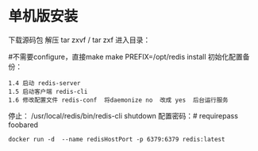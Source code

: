 # 单机版安装
下载源码包 解压 tar zxvf / tar zxf
进入目录：

#不需要configure，直接make
make PREFIX=/opt/redis install
初始化配置备份：

```Plain Text
1.4 启动 redis-server    
1.5 启动客户端 redis-cli
1.6 修改配置文件 redis-conf  将daemonize no  改成 yes  后台运行服务
```
停止： /usr/local/redis/bin/redis-cli shutdown
配置密码：# requirepass foobared

```Plain Text
docker run -d  --name redisHostPort -p 6379:6379 redis:latest
```
